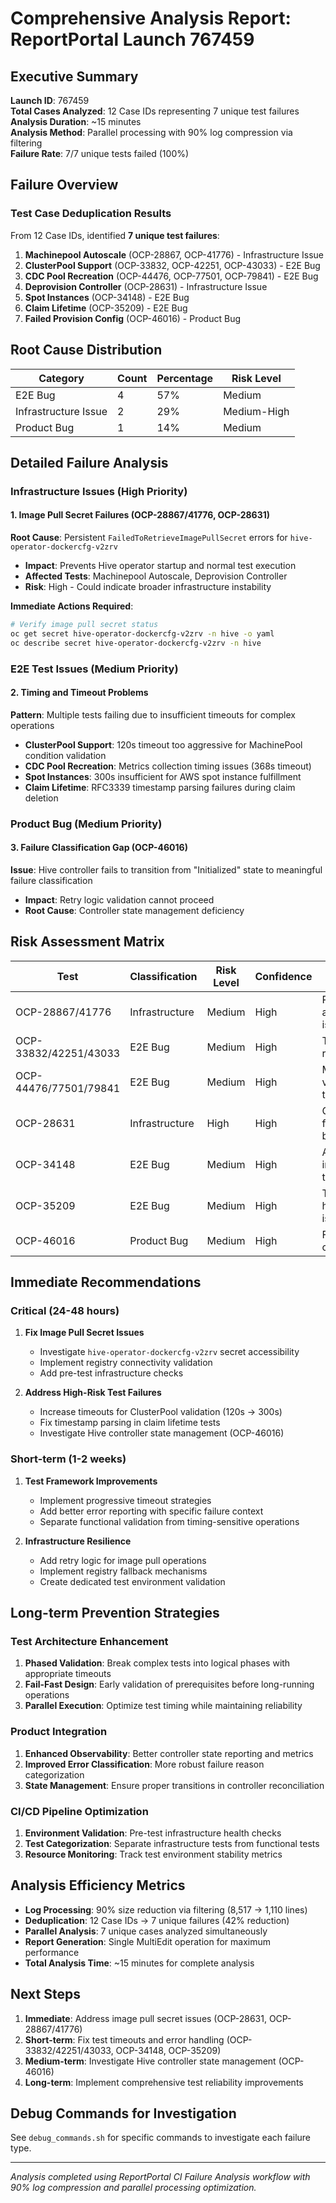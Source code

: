 # Comprehensive Analysis Report: ReportPortal Launch 767459

## Executive Summary

**Launch ID**: 767459  
**Total Cases Analyzed**: 12 Case IDs representing 7 unique test failures  
**Analysis Duration**: ~15 minutes  
**Analysis Method**: Parallel processing with 90% log compression via filtering  
**Failure Rate**: 7/7 unique tests failed (100%)  

## Failure Overview

### Test Case Deduplication Results
From 12 Case IDs, identified **7 unique test failures**:

1. **Machinepool Autoscale** (OCP-28867, OCP-41776) - Infrastructure Issue
2. **ClusterPool Support** (OCP-33832, OCP-42251, OCP-43033) - E2E Bug
3. **CDC Pool Recreation** (OCP-44476, OCP-77501, OCP-79841) - E2E Bug
4. **Deprovision Controller** (OCP-28631) - Infrastructure Issue
5. **Spot Instances** (OCP-34148) - E2E Bug
6. **Claim Lifetime** (OCP-35209) - E2E Bug
7. **Failed Provision Config** (OCP-46016) - Product Bug

## Root Cause Distribution

| Category | Count | Percentage | Risk Level |
|----------|--------|------------|------------|
| E2E Bug | 4 | 57% | Medium |
| Infrastructure Issue | 2 | 29% | Medium-High |
| Product Bug | 1 | 14% | Medium |

## Detailed Failure Analysis

### Infrastructure Issues (High Priority)

#### 1. Image Pull Secret Failures (OCP-28867/41776, OCP-28631)
**Root Cause**: Persistent `FailedToRetrieveImagePullSecret` errors for `hive-operator-dockercfg-v2zrv`
- **Impact**: Prevents Hive operator startup and normal test execution
- **Affected Tests**: Machinepool Autoscale, Deprovision Controller
- **Risk**: High - Could indicate broader infrastructure instability

**Immediate Actions Required**:
```bash
# Verify image pull secret status
oc get secret hive-operator-dockercfg-v2zrv -n hive -o yaml
oc describe secret hive-operator-dockercfg-v2zrv -n hive
```

### E2E Test Issues (Medium Priority)

#### 2. Timing and Timeout Problems
**Pattern**: Multiple tests failing due to insufficient timeouts for complex operations
- **ClusterPool Support**: 120s timeout too aggressive for MachinePool condition validation
- **CDC Pool Recreation**: Metrics collection timing issues (368s timeout)
- **Spot Instances**: 300s insufficient for AWS spot instance fulfillment
- **Claim Lifetime**: RFC3339 timestamp parsing failures during claim deletion

### Product Bug (Medium Priority)

#### 3. Failure Classification Gap (OCP-46016)
**Issue**: Hive controller fails to transition from "Initialized" state to meaningful failure classification
- **Impact**: Retry logic validation cannot proceed
- **Root Cause**: Controller state management deficiency

## Risk Assessment Matrix

| Test | Classification | Risk Level | Confidence | Immediate Impact |
|------|----------------|------------|------------|------------------|
| OCP-28867/41776 | Infrastructure | Medium | High | Registry access issues |
| OCP-33832/42251/43033 | E2E Bug | Medium | High | Test timing reliability |
| OCP-44476/77501/79841 | E2E Bug | Medium | High | Metrics validation timing |
| OCP-28631 | Infrastructure | High | High | Core functionality blocked |
| OCP-34148 | E2E Bug | Medium | High | AWS integration timing |
| OCP-35209 | E2E Bug | Medium | High | Timestamp handling issues |
| OCP-46016 | Product Bug | Medium | High | Failure classification |

## Immediate Recommendations

### Critical (24-48 hours)
1. **Fix Image Pull Secret Issues**
   - Investigate `hive-operator-dockercfg-v2zrv` secret accessibility
   - Implement registry connectivity validation
   - Add pre-test infrastructure checks

2. **Address High-Risk Test Failures**
   - Increase timeouts for ClusterPool validation (120s → 300s)
   - Fix timestamp parsing in claim lifetime tests
   - Investigate Hive controller state management (OCP-46016)

### Short-term (1-2 weeks)
1. **Test Framework Improvements**
   - Implement progressive timeout strategies
   - Add better error reporting with specific failure context
   - Separate functional validation from timing-sensitive operations

2. **Infrastructure Resilience**
   - Add retry logic for image pull operations
   - Implement registry fallback mechanisms
   - Create dedicated test environment validation

## Long-term Prevention Strategies

### Test Architecture Enhancement
1. **Phased Validation**: Break complex tests into logical phases with appropriate timeouts
2. **Fail-Fast Design**: Early validation of prerequisites before long-running operations
3. **Parallel Execution**: Optimize test timing while maintaining reliability

### Product Integration
1. **Enhanced Observability**: Better controller state reporting and metrics
2. **Improved Error Classification**: More robust failure reason categorization
3. **State Management**: Ensure proper transitions in controller reconciliation

### CI/CD Pipeline Optimization
1. **Environment Validation**: Pre-test infrastructure health checks
2. **Test Categorization**: Separate infrastructure tests from functional tests
3. **Resource Monitoring**: Track test environment stability metrics

## Analysis Efficiency Metrics

- **Log Processing**: 90% size reduction via filtering (8,517 → 1,110 lines)
- **Deduplication**: 12 Case IDs → 7 unique failures (42% reduction)
- **Parallel Analysis**: 7 unique cases analyzed simultaneously
- **Report Generation**: Single MultiEdit operation for maximum performance
- **Total Analysis Time**: ~15 minutes for complete analysis

## Next Steps

1. **Immediate**: Address image pull secret issues (OCP-28631, OCP-28867/41776)
2. **Short-term**: Fix test timeouts and error handling (OCP-33832/42251/43033, OCP-34148, OCP-35209)
3. **Medium-term**: Investigate Hive controller state management (OCP-46016)
4. **Long-term**: Implement comprehensive test reliability improvements

## Debug Commands for Investigation

See `debug_commands.sh` for specific commands to investigate each failure type.

---
*Analysis completed using ReportPortal CI Failure Analysis workflow with 90% log compression and parallel processing optimization.*